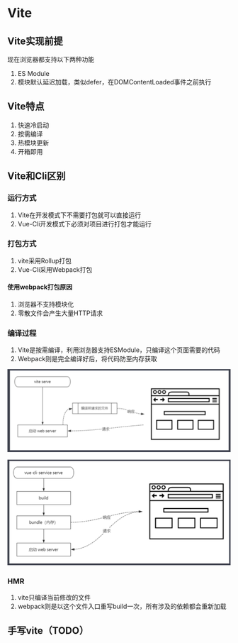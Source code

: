 # Vite

## Vite实现前提

现在浏览器都支持以下两种功能
1. ES Module
2. 模块默认延迟加载，类似defer，在DOMContentLoaded事件之前执行

## Vite特点

1. 快速冷启动
2. 按需编译
3. 热模块更新
4. 开箱即用

## Vite和Cli区别

### 运行方式

1. Vite在开发模式下不需要打包就可以直接运行
2. Vue-Cli开发模式下必须对项目进行打包才能运行

### 打包方式

1. vite采用Rollup打包
2. Vue-Cli采用Webpack打包

#### 使用webpack打包原因

1. 浏览器不支持模块化
2. 零散文件会产生大量HTTP请求

### 编译过程

1. Vite是按需编译，利用浏览器支持ESModule，只编译这个页面需要的代码
2. Webpack则是完全编译好后，将代码防至内存获取

![Vite编译过程](assets/04-Vite编译过程.png)

![Webpack编译过程](assets/04-Webpack编译过程.png)

### HMR

1. vite只编译当前修改的文件
2. webpack则是以这个文件入口重写build一次，所有涉及的依赖都会重新加载

## 手写vite（TODO）
